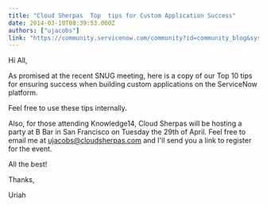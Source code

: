 ```yaml
---
title: "Cloud Sherpas  Top  tips for Custom Application Success"
date: 2014-03-10T08:39:53.000Z
authors: ["ujacobs"]
link: "https://community.servicenow.com/community?id=community_blog&sys_id=681daea5dbd0dbc01dcaf3231f96192a"
---
```

<p>Hi All,</p><p></p><p>As promised at the recent SNUG meeting, here is a copy of our Top 10 tips for ensuring success when building custom applications on the ServiceNow platform.</p><p></p><p>Feel free to use these tips internally.</p><p></p><p><span>Also, for those attending Knowledge14, Cloud Sherpas will be hosting a party at B Bar in San Francisco on Tuesday the 29th of April. Feel free to email me at </span><a title="k-email-small" class="jive-link-email-small" href="mailto:ujacobs@cloudsherpas.com">ujacobs@cloudsherpas.com</a><span> and I'll send you a link to register for the event.</span></p><p></p><p>All the best!</p><p></p><p>Thanks,</p><p></p><p>Uriah</p>